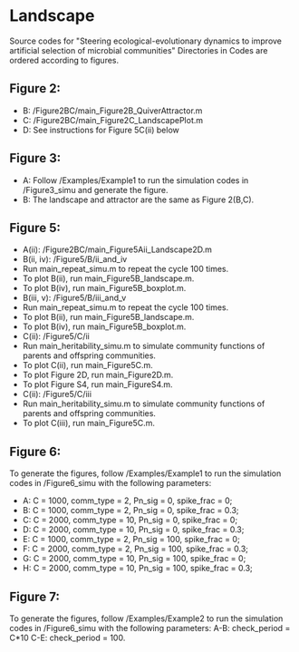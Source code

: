 # Landscape
Source codes for "Steering ecological-evolutionary dynamics to improve  artificial selection of microbial communities"
Directories in Codes are ordered according to figures.

## Figure 2:
* B: /Figure2BC/main_Figure2B_QuiverAttractor.m
* C: /Figure2BC/main_Figure2C_LandscapePlot.m
* D: See instructions for Figure 5C(ii) below


## Figure 3:
* A: Follow /Examples/Example1 to run the simulation codes in /Figure3_simu and generate the figure.
* B: The landscape and attractor are the same as Figure 2(B,C).

## Figure 5:
* A(ii): /Figure2BC/main_Figure5Aii_Landscape2D.m
* B(ii, iv): /Figure5/B/ii_and_iv
 * Run main_repeat_simu.m to repeat the cycle 100 times.
 * To plot B(ii), run main_Figure5B_landscape.m.
 * To plot B(iv), run main_Figure5B_boxplot.m.
* B(iii, v): /Figure5/B/iii_and_v
 * Run main_repeat_simu.m to repeat the cycle 100 times.
 * To plot B(ii), run main_Figure5B_landscape.m.
 * To plot B(iv), run main_Figure5B_boxplot.m.
* C(ii): /Figure5/C/ii
 * Run main_heritability_simu.m to simulate community functions of parents and offspring communities.
 * To plot C(ii), run main_Figure5C.m.
 * To plot Figure 2D, run main_Figure2D.m.
 * To plot Figure S4, run main_FigureS4.m.
* C(ii): /Figure5/C/iii
 * Run main_heritability_simu.m to simulate community functions of parents and offspring communities.
 * To plot C(iii), run main_Figure5C.m.

## Figure 6:
To generate the figures, follow /Examples/Example1 to run the simulation codes in /Figure6_simu with the following parameters:
  * A: C = 1000, comm_type = 2, Pn_sig = 0, spike_frac = 0;
  * B: C = 1000, comm_type = 2, Pn_sig = 0, spike_frac = 0.3;
  * C: C = 2000, comm_type = 10, Pn_sig = 0, spike_frac = 0;
  * D: C = 2000, comm_type = 10, Pn_sig = 0, spike_frac = 0.3;
  * E: C = 1000, comm_type = 2, Pn_sig = 100, spike_frac = 0;
  * F: C = 2000, comm_type = 2, Pn_sig = 100, spike_frac = 0.3;
  * G: C = 2000, comm_type = 10, Pn_sig = 100, spike_frac = 0;
  * H: C = 2000, comm_type = 10, Pn_sig = 100, spike_frac = 0.3;

## Figure 7:
To generate the figures, follow /Examples/Example2 to run the simulation codes in /Figure6_simu with the following parameters:
A-B: check_period = C*10
C-E: check_period = 100.
